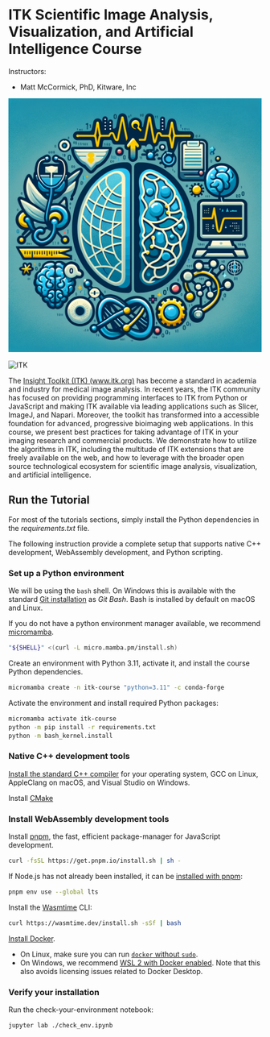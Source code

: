 ITK Scientific Image Analysis, Visualization, and Artificial Intelligence Course
================================================================================

Instructors:

- Matt McCormick, PhD, Kitware, Inc

![Course logo](figures/course-logo.webp)

![ITK](data/itk-logo.png)

The [Insight Toolkit (ITK) (www.itk.org)](https://www.itk.org) has become a
standard in academia and industry for medical image analysis. In recent years,
the ITK community has focused on providing programming interfaces to ITK from
Python or JavaScript and making ITK available via leading applications such as
Slicer, ImageJ, and Napari. Moreover, the toolkit has transformed into a
accessible foundation for advanced, progressive bioimaging web applications.
In this course, we present best practices for taking advantage of ITK in your
imaging research and commercial products. We demonstrate how to utilize the
algorithms in ITK, including the multitude of ITK extensions that are freely
available on the web, and how to leverage with the broader open source
technological ecosystem for scientific image analysis, visualization, and
artificial intelligence.

## Run the Tutorial

For most of the tutorials sections, simply install the Python dependencies
in the _requirements.txt_ file.

The following instruction provide a complete setup that supports native C++ development, WebAssembly
development, and Python scripting.

### Set up a Python environment

We will be using the `bash` shell. On Windows this is available with the standard [Git installation](https://git-scm.com/downloads) as _Git Bash_. Bash is installed by default on macOS and Linux.

If you do not have a python environment manager available, we recommend [micromamba](https://mamba.readthedocs.io/).

```bash
"${SHELL}" <(curl -L micro.mamba.pm/install.sh)
```

Create an environment with Python 3.11, activate it, and install the course Python dependencies.

```bash
micromamba create -n itk-course "python=3.11" -c conda-forge
```

Activate the environment and install required Python packages:

```bash
micromamba activate itk-course
python -m pip install -r requirements.txt
python -m bash_kernel.install
```

### Native C++ development tools

[Install the standard C++ compiler](https://docs.itk.org/en/latest/supported_compilers.html) for your operating system, GCC on Linux, AppleClang on macOS, and Visual Studio on Windows.

Install [CMake](https://cmake.org/)

### Install WebAssembly development tools

Install [pnpm](https://pnpm.io), the fast, efficient package-manager for JavaScript development.

```bash
curl -fsSL https://get.pnpm.io/install.sh | sh -
```

If Node.js has not already been installed, it can be [installed with pnpm](https://pnpm.io/cli/env#use):

```bash
pnpm env use --global lts
```

Install the [Wasmtime](https://docs.wasmtime.dev/) CLI:

```bash
curl https://wasmtime.dev/install.sh -sSf | bash
```

[Install Docker](https://docs.docker.com/install/).

- On Linux, make sure you can run [`docker` without `sudo`](https://askubuntu.com/questions/477551/how-can-i-use-docker-without-sudo).
- On Windows, we recommend [WSL 2 with Docker enabled](https://docs.docker.com/desktop/windows/wsl/). Note that this also avoids licensing issues related to Docker Desktop.

### Verify your installation

Run the check-your-environment notebook:

```bash
jupyter lab ./check_env.ipynb
```
